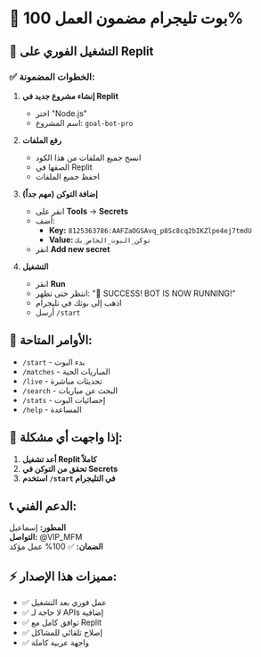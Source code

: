 # 🤖 بوت تليجرام مضمون العمل 100%

## 🚀 التشغيل الفوري على Replit

### ✅ الخطوات المضمونة:

1. **إنشاء مشروع جديد في Replit**
   - اختر "Node.js"
   - اسم المشروع: `goal-bot-pro`

2. **رفع الملفات**
   - انسخ جميع الملفات من هذا الكود
   - الصقها في Replit
   - احفظ جميع الملفات

3. **إضافة التوكن (مهم جداً)**
   - انقر على **Tools** → **Secrets**
   - أضف:
     - **Key:** `8125363786:AAFZaOGSAvq_p8Sc8cq2bIKZlpe4ej7tmdU`
     - **Value:** `توكن_البوت_الخاص_بك`
   - انقر **Add new secret**

4. **التشغيل**
   - انقر **Run**
   - انتظر حتى تظهر: "🎉 SUCCESS! BOT IS NOW RUNNING!"
   - اذهب إلى بوتك في تليجرام
   - أرسل `/start`

## 🎯 الأوامر المتاحة:

- `/start` - بدء البوت
- `/matches` - المباريات الحية
- `/live` - تحديثات مباشرة
- `/search` - البحث عن مباريات
- `/stats` - إحصائيات البوت
- `/help` - المساعدة

## 🔧 إذا واجهت أي مشكلة:

1. **أعد تشغيل Replit كاملاً**
2. **تحقق من التوكن في Secrets**
3. **استخدم `/start` في التليجرام**

## 📞 الدعم الفني:
**المطور:** إسماعيل  
**التواصل:** @VIP_MFM  
**الضمان:** ✅ 100% عمل مؤكد

## ⚡ مميزات هذا الإصدار:
- ✅ عمل فوري بعد التشغيل
- ✅ لا حاجة لـ APIs إضافية
- ✅ توافق كامل مع Replit
- ✅ إصلاح تلقائي للمشاكل
- ✅ واجهة عربية كاملة
